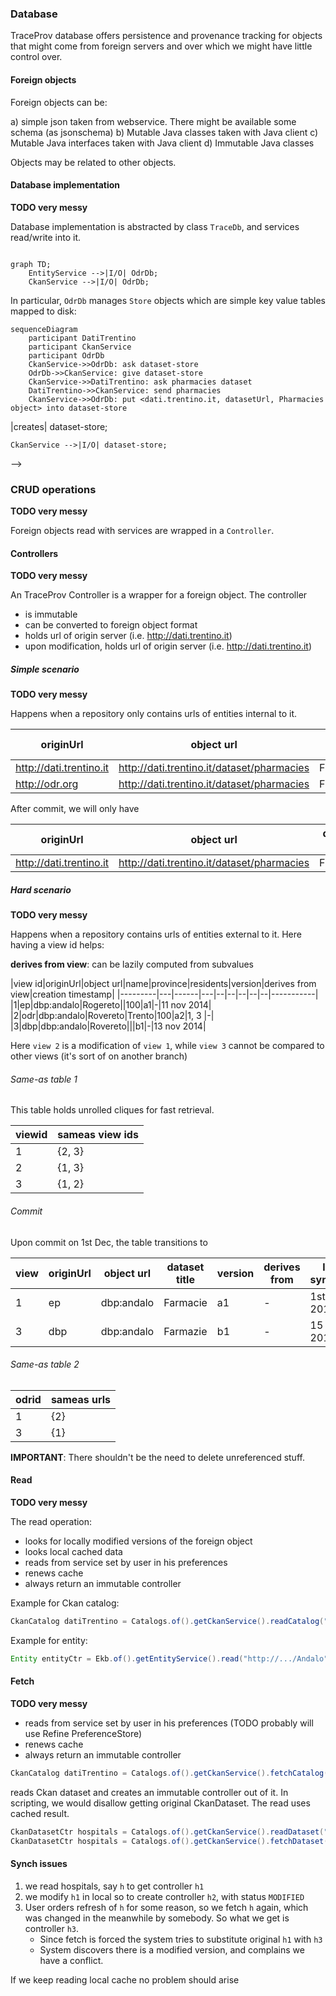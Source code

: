 
### Database

TraceProv database offers persistence and provenance tracking for objects that might come from foreign servers and over which we might have little control over.


#### Foreign objects

Foreign objects can be:

a) simple json taken from webservice. There might be available some schema (as jsonschema)
b) Mutable Java classes taken with Java client
c) Mutable Java interfaces taken with Java client
d) Immutable Java classes

Objects may be related to other objects. 


#### Database implementation
**TODO very messy**

Database implementation is abstracted by class `TraceDb`, and services read/write into it.


```mermaid

graph TD;
    EntityService -->|I/O| OdrDb;
    CkanService -->|I/O| OdrDb;
```

In particular, `OdrDb` manages `Store` objects which are simple key value tables mapped to disk:

```mermaid
sequenceDiagram
	participant DatiTrentino
	participant CkanService
    participant OdrDb
  	CkanService->>OdrDb: ask dataset-store
 	OdrDb->>CkanService: give dataset-store
	CkanService->>DatiTrentino: ask pharmacies dataset
    DatiTrentino->>CkanService: send pharmacies
	CkanService->>OdrDb: put <dati.trentino.it, datasetUrl, Pharmacies object> into dataset-store
```


<!--
graph TD;
	OdrDb -->|creates| dataset-store;
    CkanService -->|I/O| dataset-store;
-->

### CRUD operations

**TODO very messy**

Foreign objects read with services are wrapped in a `Controller`.

#### Controllers

**TODO very messy**

An TraceProv Controller is a wrapper for a foreign object. The controller

* is immutable
* can be converted to foreign object format
* holds url of origin server (i.e. http://dati.trentino.it)
* upon modification, holds url of origin server (i.e. http://dati.trentino.it)

##### Simple scenario

**TODO very messy**

Happens when a repository only contains urls of entities internal to it.

|originUrl|object url|dataset title|status|
|---------|---|------|---|
|http://dati.trentino.it|http://dati.trentino.it/dataset/pharmacies|Farmacccie|UNTOUCHED|
|http://odr.org|http://dati.trentino.it/dataset/pharmacies|Farmacie|MODIFIED|

After commit, we will only have

|originUrl|object url|dataset title|status|
|---------|---|------|---|
|http://dati.trentino.it|http://dati.trentino.it/dataset/pharmacies|Farmacie|UNTOUCHED|


##### Hard scenario

**TODO very messy**

Happens when a repository contains urls of entities external to it. Here having a view id helps:

**derives from view**: can be lazily computed from subvalues

|view id|originUrl|object url|name|province|residents|version|derives from view|creation timestamp|
|---------|---|------|---|--|--|--|--|--|-----------|
|1|ep|dbp:andalo|Rogereto||100|a1|-|11 nov 2014|
|2|odr|dbp:andalo|Rovereto|Trento|100|a2|1, 3 |-|
|3|dbp|dbp:andalo|Rovereto|||b1|-|13 nov 2014|

Here `view 2` is a modification of `view 1`, while `view 3` cannot be compared to other views (it's sort of on another branch)

###### Same-as table 1
This table holds unrolled cliques for fast retrieval.

|viewid|sameas view ids|
|-----|-----------|
|1|{2, 3}|
|2|{1, 3}|
|3|{1, 2}|



###### Commit
Upon commit on 1st Dec, the table transitions to

|view|originUrl|object url|dataset title|version|derives from|last synched|status|
|---------|---|------|---|--|--|--|--|
|1|ep|dbp:andalo|Farmacie|a1|-|1st dec 2014|UNTOUCHED|
|3|dbp|dbp:andalo|Farmazie|b1|-|15 nov 2014|UNTOUCHED|

###### Same-as table 2

|odrid|sameas urls|
|-----|-----------|
|1|{2}|
|3|{1}|

**IMPORTANT**: There shouldn't be the need to delete unreferenced stuff.



#### Read

**TODO very messy**

The read operation:

* looks for locally modified versions of the foreign object
* looks local cached data
* reads from service set by user in his preferences
* renews cache
* always return an immutable controller


Example for Ckan catalog:

```java
CkanCatalog datiTrentino = Catalogs.of().getCkanService().readCatalog("http://dati.trentino.it");
```

Example for entity:

```java
Entity entityCtr = Ekb.of().getEntityService().read("http://.../Andalo");
```


#### Fetch

**TODO very messy**

* reads from service set by user in his preferences (TODO probably will use Refine PreferenceStore)
* renews cache
* always return an immutable controller


```java
CkanCatalog datiTrentino = Catalogs.of().getCkanService().fetchCatalog("http://dati.trentino.it")
```

reads Ckan dataset and creates an immutable controller out of it. In scripting, we would disallow getting original CkanDataset. The read uses cached result.

```java
CkanDatasetCtr hospitals = Catalogs.of().getCkanService().readDataset("http://dati.trentino.it");
CkanDatasetCtr hospitals = Catalogs.of().getCkanService().fetchDataset("http://dati.trentino.it");
 ```



#### Synch issues

1. we read hospitals, say `h` to get controller `h1`
2. we modify `h1` in local so to create controller `h2`,  with status `MODIFIED`
3. User orders refresh of `h` for some reason, so we fetch `h` again, which was changed in the meanwhile by somebody. So what we get is controller `h3`.
	* Since fetch is forced the system tries to substitute original `h1` with `h3`
	* System discovers there is a modified version, and complains we have a conflict.

If we keep reading local cache no problem should arise
